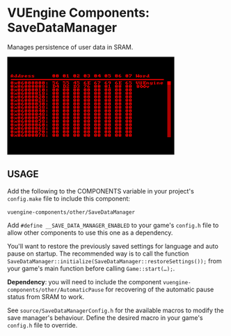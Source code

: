 VUEngine Components: SaveDataManager
====================================

Manages persistence of user data in SRAM.

![Preview Image](preview.png)


USAGE
-----

Add the following to the COMPONENTS variable in your project's `config.make` file to include this component:

	vuengine-components/other/SaveDataManager

Add `#define __SAVE_DATA_MANAGER_ENABLED` to your game's `config.h` file to allow other components to use this one as a dependency.

You'll want to restore the previously saved settings for language and auto pause on startup. The recommended way is to call the function `SaveDataManager::initialize(SaveDataManager::restoreSettings());` from your game's main function before calling `Game::start(…);`.

**Dependency**: you will need to include the component `vuengine-components/other/AutomaticPause` for recovering of the automatic pause status from SRAM to work.

See `source/SaveDataManagerConfig.h` for the available macros to modify the save manager's behaviour. Define the desired macro in your game's `config.h` file to override.

